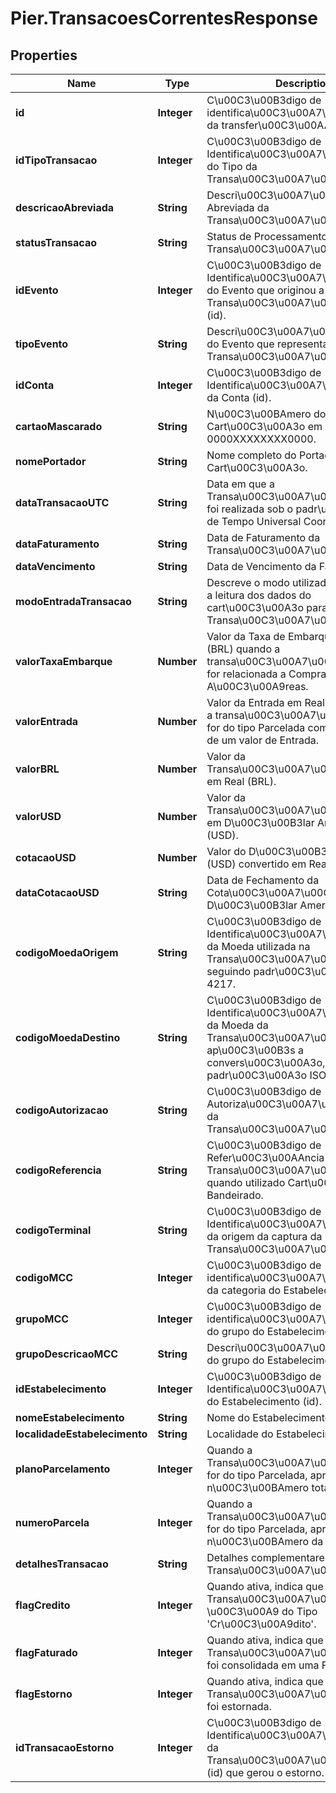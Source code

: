 # Pier.TransacoesCorrentesResponse

## Properties
Name | Type | Description | Notes
------------ | ------------- | ------------- | -------------
**id** | **Integer** | C\u00C3\u00B3digo de identifica\u00C3\u00A7\u00C3\u00A3o da transfer\u00C3\u00AAncia (id). | [optional] 
**idTipoTransacao** | **Integer** | C\u00C3\u00B3digo de Identifica\u00C3\u00A7\u00C3\u00A3o do Tipo da Transa\u00C3\u00A7\u00C3\u00A3o. | [optional] 
**descricaoAbreviada** | **String** | Descri\u00C3\u00A7\u00C3\u00A3o Abreviada da Transa\u00C3\u00A7\u00C3\u00A3o. | [optional] 
**statusTransacao** | **String** | Status de Processamento da Transa\u00C3\u00A7\u00C3\u00A3o. | [optional] 
**idEvento** | **Integer** | C\u00C3\u00B3digo de Identifica\u00C3\u00A7\u00C3\u00A3o do Evento que originou a Transa\u00C3\u00A7\u00C3\u00A3o (id). | [optional] 
**tipoEvento** | **String** | Descri\u00C3\u00A7\u00C3\u00A3o do Evento que representa a Transa\u00C3\u00A7\u00C3\u00A3o. | [optional] 
**idConta** | **Integer** | C\u00C3\u00B3digo de Identifica\u00C3\u00A7\u00C3\u00A3o da Conta (id). | [optional] 
**cartaoMascarado** | **String** | N\u00C3\u00BAmero do Cart\u00C3\u00A3o em Formato 0000XXXXXXXX0000. | [optional] 
**nomePortador** | **String** | Nome completo do Portador do Cart\u00C3\u00A3o. | [optional] 
**dataTransacaoUTC** | **String** | Data em que a Transa\u00C3\u00A7\u00C3\u00A3o foi realizada sob o padr\u00C3\u00A3o de Tempo Universal Coordenado (UTC). | [optional] 
**dataFaturamento** | **String** | Data de Faturamento da Transa\u00C3\u00A7\u00C3\u00A3o. | [optional] 
**dataVencimento** | **String** | Data de Vencimento da Fatura. | [optional] 
**modoEntradaTransacao** | **String** | Descreve o modo utilizado para realizar a leitura dos dados do cart\u00C3\u00A3o para realizar a Transa\u00C3\u00A7\u00C3\u00A3o. | [optional] 
**valorTaxaEmbarque** | **Number** | Valor da Taxa de Embarque em Real (BRL) quando a transa\u00C3\u00A7\u00C3\u00A3o for relacionada a Compra de Passagens A\u00C3\u00A9reas. | [optional] 
**valorEntrada** | **Number** | Valor da Entrada em Real (BRL) quando a transa\u00C3\u00A7\u00C3\u00A3o for do tipo Parcelada com o pagamento de um valor de Entrada. | [optional] 
**valorBRL** | **Number** | Valor da Transa\u00C3\u00A7\u00C3\u00A3o em Real (BRL). | [optional] 
**valorUSD** | **Number** | Valor da Transa\u00C3\u00A7\u00C3\u00A3o em D\u00C3\u00B3lar Americano (USD). | [optional] 
**cotacaoUSD** | **Number** | Valor do D\u00C3\u00B3lar Americano (USD) convertido em Real (BRL). | [optional] 
**dataCotacaoUSD** | **String** | Data de Fechamento da Cota\u00C3\u00A7\u00C3\u00A3o do D\u00C3\u00B3lar Americano (USD). | [optional] 
**codigoMoedaOrigem** | **String** | C\u00C3\u00B3digo de Identifica\u00C3\u00A7\u00C3\u00A3o da Moeda utilizada na Transa\u00C3\u00A7\u00C3\u00A3o, seguindo padr\u00C3\u00A3o ISO 4217. | [optional] 
**codigoMoedaDestino** | **String** | C\u00C3\u00B3digo de Identifica\u00C3\u00A7\u00C3\u00A3o da Moeda da Transa\u00C3\u00A7\u00C3\u00A3o ap\u00C3\u00B3s a convers\u00C3\u00A3o, seguindo padr\u00C3\u00A3o ISO 4217. | [optional] 
**codigoAutorizacao** | **String** | C\u00C3\u00B3digo de Autoriza\u00C3\u00A7\u00C3\u00A3o da Transa\u00C3\u00A7\u00C3\u00A3o. | [optional] 
**codigoReferencia** | **String** | C\u00C3\u00B3digo de Refer\u00C3\u00AAncia da Transa\u00C3\u00A7\u00C3\u00A3o quando utilizado Cart\u00C3\u00A3o Bandeirado. | [optional] 
**codigoTerminal** | **String** | C\u00C3\u00B3digo de Identifica\u00C3\u00A7\u00C3\u00A3o da origem da captura da Transa\u00C3\u00A7\u00C3\u00A3o. | [optional] 
**codigoMCC** | **Integer** | C\u00C3\u00B3digo de identifica\u00C3\u00A7\u00C3\u00A3o da categoria do Estabelecimento. | [optional] 
**grupoMCC** | **Integer** | C\u00C3\u00B3digo de identifica\u00C3\u00A7\u00C3\u00A3o do grupo do Estabelecimento. | [optional] 
**grupoDescricaoMCC** | **String** | Descri\u00C3\u00A7\u00C3\u00A3o do grupo do Estabelecimento. | [optional] 
**idEstabelecimento** | **Integer** | C\u00C3\u00B3digo de Identifica\u00C3\u00A7\u00C3\u00A3o do Estabelecimento (id). | [optional] 
**nomeEstabelecimento** | **String** | Nome do Estabelecimento. | [optional] 
**localidadeEstabelecimento** | **String** | Localidade do Estabelecimento. | [optional] 
**planoParcelamento** | **Integer** | Quando a Transa\u00C3\u00A7\u00C3\u00A3o for do tipo Parcelada, apresenta o n\u00C3\u00BAmero total de Parcelas. | [optional] 
**numeroParcela** | **Integer** | Quando a Transa\u00C3\u00A7\u00C3\u00A3o for do tipo Parcelada, apresenta o n\u00C3\u00BAmero da Parcela. | [optional] 
**detalhesTransacao** | **String** | Detalhes complementares a respeito da Transa\u00C3\u00A7\u00C3\u00A3o. | [optional] 
**flagCredito** | **Integer** | Quando ativa, indica que a Transa\u00C3\u00A7\u00C3\u00A3o \u00C3\u00A9 do Tipo &#39;Cr\u00C3\u00A9dito&#39;. | [optional] 
**flagFaturado** | **Integer** | Quando ativa, indica que a Transa\u00C3\u00A7\u00C3\u00A3o foi consolidada em uma Fatura. | [optional] 
**flagEstorno** | **Integer** | Quando ativa, indica que a Transa\u00C3\u00A7\u00C3\u00A3o foi estornada. | [optional] 
**idTransacaoEstorno** | **Integer** | C\u00C3\u00B3digo de Identifica\u00C3\u00A7\u00C3\u00A3o da Transa\u00C3\u00A7\u00C3\u00A3o (id) que gerou o estorno. | [optional] 


